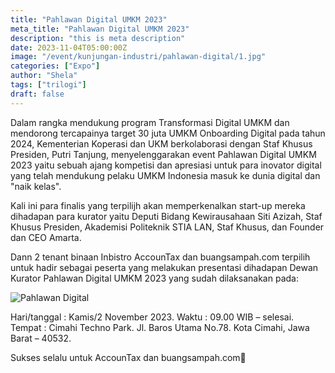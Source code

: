 ```yaml
---
title: "Pahlawan Digital UMKM 2023"
meta_title: "Pahlawan Digital UMKM 2023"
description: "this is meta description"
date: 2023-11-04T05:00:00Z
image: "/event/kunjungan-industri/pahlawan-digital/1.jpg"
categories: ["Expo"]
author: "Shela"
tags: ["trilogi"]
draft: false
---
```


Dalam rangka mendukung program Transformasi Digital UMKM dan mendorong tercapainya target 30 juta UMKM Onboarding Digital pada tahun 2024, Kementerian Koperasi dan UKM berkolaborasi dengan Staf Khusus Presiden, Putri Tanjung, menyelenggarakan event Pahlawan Digital UMKM 2023 yaitu sebuah ajang kompetisi dan apresiasi untuk para inovator digital yang telah mendukung pelaku UMKM Indonesia masuk ke dunia digital dan "naik kelas". 

Kali ini para finalis yang terpilijh akan memperkenalkan start-up mereka dihadapan para kurator yaitu Deputi Bidang Kewirausahaan Siti Azizah, Staf Khusus Presiden, Akademisi Politeknik STIA LAN, Staf Khusus, dan Founder dan CEO Amarta.

Dann 2 tenant binaan Inbistro AccounTax dan buangsampah.com terpilih untuk hadir sebagai peserta yang melakukan presentasi dihadapan Dewan Kurator Pahlawan Digital UMKM 2023 yang sudah dilaksanakan pada:

![Pahlawan Digital](/event/kunjungan-industri/pahlawan-digital/2.jpg)

Hari/tanggal : Kamis/2 November 2023.
Waktu : 09.00 WIB – selesai.
Tempat : Cimahi Techno Park.
Jl. Baros Utama No.78. Kota Cimahi, Jawa Barat – 40532.

Sukses selalu untuk AccounTax dan buangsampah.com🤩